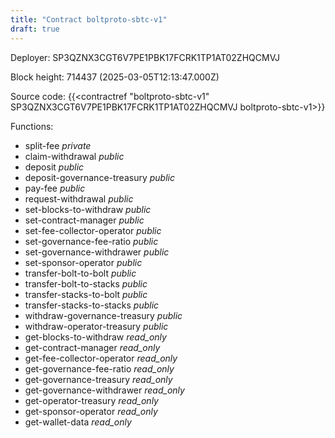 ```yaml
---
title: "Contract boltproto-sbtc-v1"
draft: true
---
```

Deployer: SP3QZNX3CGT6V7PE1PBK17FCRK1TP1AT02ZHQCMVJ


 



Block height: 714437 (2025-03-05T12:13:47.000Z)

Source code: {{<contractref "boltproto-sbtc-v1" SP3QZNX3CGT6V7PE1PBK17FCRK1TP1AT02ZHQCMVJ boltproto-sbtc-v1>}}

Functions:

* split-fee _private_
* claim-withdrawal _public_
* deposit _public_
* deposit-governance-treasury _public_
* pay-fee _public_
* request-withdrawal _public_
* set-blocks-to-withdraw _public_
* set-contract-manager _public_
* set-fee-collector-operator _public_
* set-governance-fee-ratio _public_
* set-governance-withdrawer _public_
* set-sponsor-operator _public_
* transfer-bolt-to-bolt _public_
* transfer-bolt-to-stacks _public_
* transfer-stacks-to-bolt _public_
* transfer-stacks-to-stacks _public_
* withdraw-governance-treasury _public_
* withdraw-operator-treasury _public_
* get-blocks-to-withdraw _read_only_
* get-contract-manager _read_only_
* get-fee-collector-operator _read_only_
* get-governance-fee-ratio _read_only_
* get-governance-treasury _read_only_
* get-governance-withdrawer _read_only_
* get-operator-treasury _read_only_
* get-sponsor-operator _read_only_
* get-wallet-data _read_only_
